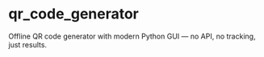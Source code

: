 # qr_code_generator
Offline QR code generator with modern Python GUI — no API, no tracking, just results.
